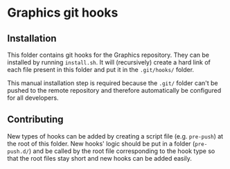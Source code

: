 # Graphics git hooks

## Installation

This folder contains git hooks for the Graphics repository. 
They can be installed by running `install.sh`.
It will (recursively) create a hard link of each file present in this folder and put it in the `.git/hooks/` folder.

This manual installation step is required because the `.git/` folder can't be pushed to the remote repository and therefore automatically be configured for all developers. 

## Contributing

New types of hooks can be added by creating a script file (e.g. `pre-push`) at the root of this folder.
New hooks' logic should be put in a folder (`pre-push.d/`) and be called by the root file corresponding to the hook type so that the root files stay short and new hooks can be added easily.